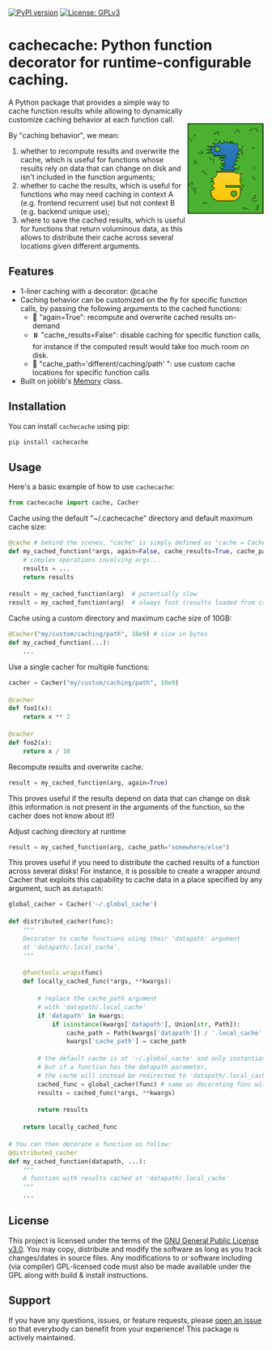 [![PyPI version](https://badge.fury.io/py/cachecache.svg)](https://badge.fury.io/py/cachecache)
[![License: GPLv3](https://img.shields.io/badge/license-GPLv3-blue)](https://opensource.org/license/gpl-3-0)

# cachecache: Python function decorator for runtime-configurable caching.</h1> <img src="https://raw.githubusercontent.com/m-beau/cachecache/master/images/cachecache.png" width="150" title="Neuropyxels" alt="Neuropixels" align="right" vspace = "50">

A Python package that provides a simple way to cache function results while allowing to dynamically customize caching behavior at each function call.

By "caching behavior", we mean:
1) whether to recompute results and overwrite the cache, which is useful for functions whose results rely on data that can change on disk and isn't included in the function arguments;
2) whether to cache the results, which is useful for functions who may need caching in context A (e.g. frontend recurrent use) but not context B (e.g. backend unique use);
3) where to save the cached results, which is useful for functions that return voluminous data, as this allows to distribute their cache across several locations given different arguments.

## Features

- 1-liner caching with a decorator: @cache
- Caching behavior can be customized on the fly for specific function calls, by passing the following arguments to the cached functions:
    - 🔄 "again=True": recompute and overwrite cached results on-demand
    - ⏸️ "cache_results=False": disable caching for specific function calls, for instance if the computed result would take too much room on disk.
    - 📁 "cache_path='different/caching/path' ": use custom cache locations for specific function calls
- Built on joblib's [Memory](https://joblib.readthedocs.io/en/latest/generated/joblib.Memory.html) class.

## Installation

You can install `cachecache` using pip:

```bash
pip install cachecache
```

## Usage

Here's a basic example of how to use `cachecache`:

```python
from cachecache import cache, Cacher
```

Cache using the default "~/.cachecache" directory and default maximum cache size:
```python
@cache # behind the scenes, "cache" is simply defined as "cache = Cacher()"
def my_cached_function(*args, again=False, cache_results=True, cache_path=None):
    # complex operations involving args...
    results = ...
    return results

result = my_cached_function(arg)  # potentially slow
result = my_cached_function(arg)  # always fast (results loaded from cache)
```

Cache using a custom directory and maximum cache size of 10GB:
```python
@Cacher("my/custom/caching/path", 10e9) # size in bytes
def my_cached_function(...):
    ...
```

Use a single cacher for multiple functions:
```python
cacher = Cacher("my/custom/caching/path", 10e9)

@cacher
def foo1(x):
    return x ** 2

@cacher
def foo2(x):
    return x / 10
```

Recompute results and overwrite cache:
```python
result = my_cached_function(arg, again=True)
```
This proves useful if the results depend on data that can change on disk (this information is not present in the arguments of the function, so the cacher does not know about it!)

Adjust caching directory at runtime
```python
result = my_cached_function(arg, cache_path="somewhere/else")
```
This proves useful if you need to distribute the cached results of a function across several disks! For instance, it is possible to create a wrapper around Cacher that exploits this capability to cache data in a place specified by any argument, such as `datapath`:

```python
global_cacher = Cacher('~/.global_cache')

def distributed_cacher(func):
    """
    Decorator to cache functions using their 'datapath' argument
    at 'datapath/.local_cache'.
    """
    
    @functools.wraps(func)
    def locally_cached_func(*args, **kwargs):

        # replace the cache_path argument
        # with 'datapath/.local_cache'
        if 'datapath' in kwargs:
            if isinstance(kwargs['datapath'], Union[str, Path]):
                cache_path = Path(kwargs['datapath']) / '.local_cache'
                kwargs['cache_path'] = cache_path

        # the default cache is at '~/.global_cache' and only instantiated once as global_cacher,
        # but if a function has the datapath parameter,
        # the cache will instead be redirected to 'datapath/.local_cache'
        cached_func = global_cacher(func) # same as decorating func with @global_npyx_cacher
        results = cached_func(*args, **kwargs)

        return results

    return locally_cached_func

# You can then decorate a function as follow:
@distributed_cacher
def my_cached_function(datapath, ...):
    """
    A function with results cached at 'datapath/.local_cache'
    """
    ...
```

## License

This project is licensed under the terms of the [GNU General Public License v3.0](https://opensource.org/license/gpl-3-0). You may copy, distribute and modify the software as long as you track changes/dates in source files. Any modifications to or software including (via compiler) GPL-licensed code must also be made available under the GPL along with build & install instructions.

## Support

If you have any questions, issues, or feature requests, please [open an issue](https://github.com/m-beau/cachecache/issues) so that everybody can benefit from your experience! This package is actively maintained.
